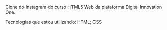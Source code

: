 
Clone do instagram do curso HTML5 Web da plataforma Digital Innovation One.

Tecnologias que estou utilizando:
HTML;
CSS

